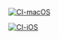[![CI-macOS](https://github.com/EdwardPhaniOS/EssentialFeed/actions/workflows/CI-macOS.yml/badge.svg)](https://github.com/EdwardPhaniOS/EssentialFeed/actions/workflows/CI-macOS.yml)

[![CI-iOS](https://github.com/EdwardPhaniOS/EssentialFeed/actions/workflows/CI-iOS.yml/badge.svg)](https://github.com/EdwardPhaniOS/EssentialFeed/actions/workflows/CI-iOS.yml)
